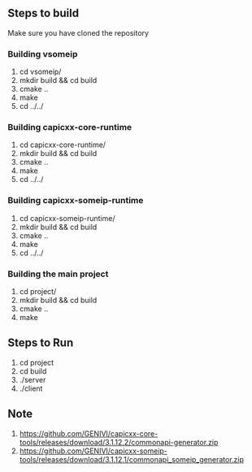 
## Steps to build
Make sure you have cloned the repository

### Building vsomeip
1. cd vsomeip/
2. mkdir build && cd build
3. cmake ..
4. make
5. cd ../../

### Building capicxx-core-runtime
1. cd capicxx-core-runtime/
2. mkdir build && cd build
3. cmake ..
4. make
5. cd ../../

### Building capicxx-someip-runtime
1. cd capicxx-someip-runtime/
2. mkdir build && cd build
3. cmake ..
4. make
5. cd ../../

### Building the main project
1. cd project/
2. mkdir build && cd build
3. cmake ..
4. make


## Steps to Run
1. cd project
2. cd build
3. ./server
4. ./client


## Note
1. https://github.com/GENIVI/capicxx-core-tools/releases/download/3.1.12.2/commonapi-generator.zip
2. https://github.com/GENIVI/capicxx-someip-tools/releases/download/3.1.12.1/commonapi_someip_generator.zip